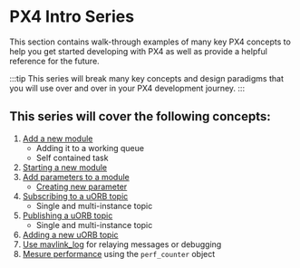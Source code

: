 # PX4 Intro Series

This section contains walk-through examples of many key PX4 concepts to help you get started developing with PX4 as well as provide a helpful reference for the future.

:::tip
This series will break many key concepts and design paradigms that you
will use over and over in your PX4 development journey.
:::

## This series will cover the following concepts:

1. [Add a new module](adding_a_new_module.md)
    - Adding it to a working queue
    - Self contained task
2. [Starting a new module](starting_new_module.md)
3. [Add parameters to a module](adding_parameters_to_module.md)
    - [Creating new parameter](creating_new_parameter.md)
4. [Subscribing to a uORB topic](subscribing_to_a_topic.md)
    - Single and multi-instance topic
5. [Publishing a uORB topic](publishing_a_topic.md)
    - Single and multi-instance topic
6. [Adding a new uORB topic](adding_new_uorb_topic.md)
7. [Use mavlink_log](mavlink_log.md) for relaying messages or debugging
8. [Mesure performance](perf_counter.md) using the `perf_counter` object
